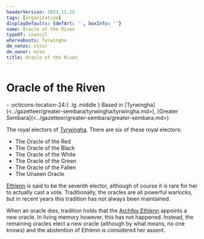 ```yaml
---
headerVersion: 2023.11.25
tags: [organization]
displayDefaults: {defArt: '', boxInfo: ''}
name: Oracle of the Riven
typeOf: council
whereabouts: Tyrwingha
dm_notes: color
dm_owner: mike
title: Oracle of the Riven
---
```

# Oracle of the Riven
<div class="grid cards ext-narrow-margin ext-one-column" markdown>
-
    :octicons-location-24:{ .lg .middle } Based in [Tyrwingha](<../gazetteer/greater-sembara/tyrwingha/tyrwingha.md>), [Greater Sembara](<../gazetteer/greater-sembara/greater-sembara.md>)  
</div>


The royal electors of [Tyrwingha](<../gazetteer/greater-sembara/tyrwingha/tyrwingha.md>). There are six of these royal electors:

* The Oracle of the Red
* The Oracle of the Black
* The Oracle of the White
* The Oracle of the Green
* The Oracle of the Fallen
* The Unseen Oracle

[Ethlenn](<../people/extraplanar-powers/archfey-ethlenn.md>) is said to be the seventh elector, although of course it is rare for her to actually cast a vote. Traditionally, the oracles are all powerful warlocks, but in recent years this tradition has not always been maintained.

When an oracle dies, tradition holds that the [Archfey Ethlenn](<../people/extraplanar-powers/archfey-ethlenn.md>) appoints a new oracle. In living memory however, this has not happened. Instead, the remaining oracles elect a new oracle (although by what means, no one knows) and the abstention of Ethlenn is considered her assent.





